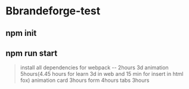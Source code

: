 # Bbrandeforge-test

## npm init
## npm run start

>install all dependencies for webpack -- 2hours
>3d animation 5hours(4.45 hours for learn 3d in web and 15 min for insert in html fox)
>animation card 3hours
>form 4hours
>tabs 3hours